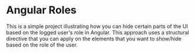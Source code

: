 # Angular Roles
This is a simple project illustrating how you can hide certain parts of the UI based on the logged user's role in Angular. This approach uses a structural directive that you can apply on the elements that you want to show/hide based on the role of the user.
